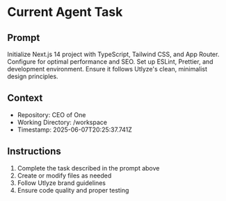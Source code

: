# Current Agent Task

## Prompt
Initialize Next.js 14 project with TypeScript, Tailwind CSS, and App Router. Configure for optimal performance and SEO. Set up ESLint, Prettier, and development environment. Ensure it follows Utlyze's clean, minimalist design principles.

## Context
- Repository: CEO of One
- Working Directory: /workspace
- Timestamp: 2025-06-07T20:25:37.741Z

## Instructions
1. Complete the task described in the prompt above
2. Create or modify files as needed
3. Follow Utlyze brand guidelines
4. Ensure code quality and proper testing
